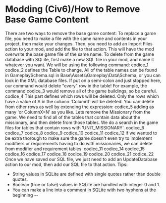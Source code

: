 # Modding (Civ6)/How to Remove Base Game Content

There are two ways to remove the base game content:
To replace a game file, you need to make a file with the same name and contents in your project, then make your changes. Then, you need to add an Import Files action to your mod, and add the file to that action. This will have the mod overwrite the base game file of the same name.
To delete from the game database with SQLite, first make a new SQL file in your mod, and name it whatever you want. We will be using the following command:
codice_1
codice_2 defines the Table to change. All of the table names can be found in GameplaySchema.sql in Base\Assets\Gameplay\Data\Schema\, or you can look in the XML database files.
If put on a semi-colon and just stopped here, our command would delete "every" row in the table! For example, the command codice_3 would remove all of the game buildings, so be careful.
codice_4 This part defines which rows will be deleted. Only the rows which have a value of A in the column 'Column1' will be deleted. You can delete from other rows as well by extending the expression: codice_5 adding as many 'or ColumnX=N' as you like.
Lets remove the Missionary from the game. We need to find all of the tables that contain data about the missionary, and then delete from those tables. We do a search in the game files for tables that contain rows with 'UNIT_MISSIONARY'.
codice_6
codice_7
codice_8
codice_9
codice_10
codice_11
codice_12
If we wanted to be extra thorough to make sure the game doesn't even try to implement modifiers or requirements having to do with missionaries, we can delete from modifier and requirement tables:
codice_11
codice_14
codice_15
codice_16
codice_17
codice_18
codice_19
codice_20
codice_21
codice_22
Once we have saved our SQL file, we just need to add an UpdateDatabase action to our mod, then add our SQL file to that action.
Tips:
- String values in SQLite are defined with single quotes rather than double quotes.
- Boolean (true or false) values in SQLite are handled with integer 0 and 1.
- You can make a line into a comment in SQLite with two hyphens at the beginning --